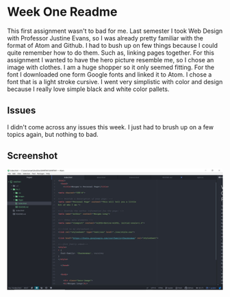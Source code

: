 # Week One Readme
This first assignment wasn't to bad for me. Last semester I took Web Design with Professor Justine Evans, so I was already pretty familiar with the format of Atom and Github. I had to bush up on few things because I could quite remember how to do them. Such as, linking pages together. For this assignment I wanted to have the hero picture resemble me, so I chose an image with clothes. I am a huge shopper so it only seemed fitting. For the font I downloaded one form Google fonts and linked it to Atom. I chose a font that is a light stroke cursive. I went very simplistic with color and design because I really love simple black and white color pallets.

## Issues
I didn't come across any issues this week. I just had to brush up on a few topics again, but nothing to bad.

## Screenshot
![Picture of screenshot](./Images/screenshot.JPG) 
